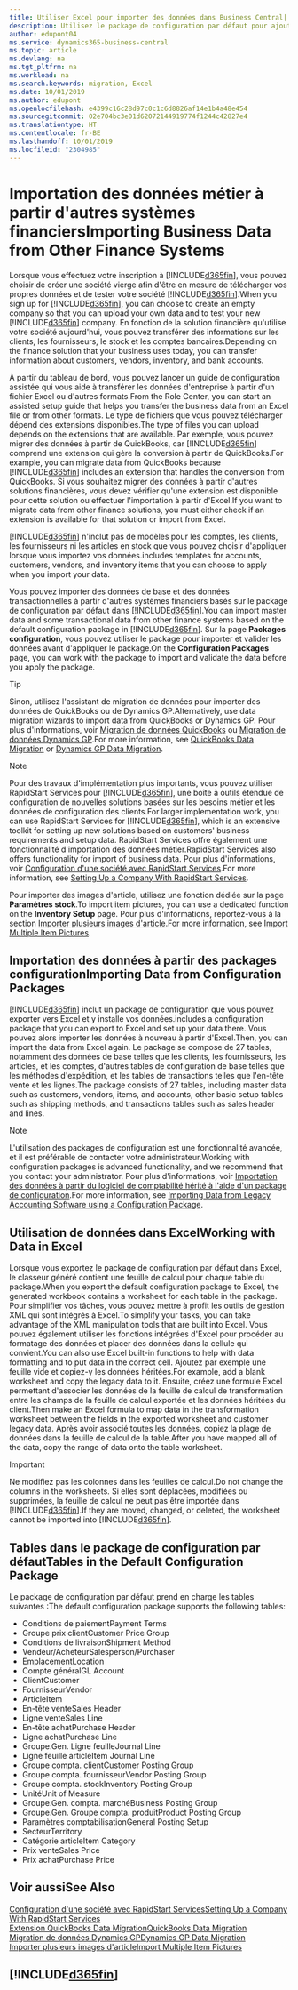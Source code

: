 ```yaml
---
title: Utiliser Excel pour importer des données dans Business Central| Microsoft Docs
description: Utilisez le package de configuration par défaut pour ajouter des données client dans Excel et les importer ensuite dans Business Central.
author: edupont04
ms.service: dynamics365-business-central
ms.topic: article
ms.devlang: na
ms.tgt_pltfrm: na
ms.workload: na
ms.search.keywords: migration, Excel
ms.date: 10/01/2019
ms.author: edupont
ms.openlocfilehash: e4399c16c28d97c0c1c6d8826af14e1b4a48e454
ms.sourcegitcommit: 02e704bc3e01d62072144919774f1244c42827e4
ms.translationtype: HT
ms.contentlocale: fr-BE
ms.lasthandoff: 10/01/2019
ms.locfileid: "2304985"
---
```

# <a name="importing-business-data-from-other-finance-systems"></a><span data-ttu-id="7fd15-103">Importation des données métier à partir d'autres systèmes financiers</span><span class="sxs-lookup"><span data-stu-id="7fd15-103">Importing Business Data from Other Finance Systems</span></span>
<span data-ttu-id="7fd15-104">Lorsque vous effectuez votre inscription à [!INCLUDE[d365fin](includes/d365fin_md.md)], vous pouvez choisir de créer une société vierge afin d'être en mesure de télécharger vos propres données et de tester votre société [!INCLUDE[d365fin](includes/d365fin_md.md)].</span><span class="sxs-lookup"><span data-stu-id="7fd15-104">When you sign up for [!INCLUDE[d365fin](includes/d365fin_md.md)], you can choose to create an empty company so that you can upload your own data and to test your new [!INCLUDE[d365fin](includes/d365fin_md.md)] company.</span></span> <span data-ttu-id="7fd15-105">En fonction de la solution financière qu'utilise votre société aujourd'hui, vous pouvez transférer des informations sur les clients, les fournisseurs, le stock et les comptes bancaires.</span><span class="sxs-lookup"><span data-stu-id="7fd15-105">Depending on the finance solution that your business uses today, you can transfer information about customers, vendors, inventory, and bank accounts.</span></span>  

<span data-ttu-id="7fd15-106">À partir du tableau de bord, vous pouvez lancer un guide de configuration assistée qui vous aide à transférer les données d'entreprise à partir d'un fichier Excel ou d'autres formats.</span><span class="sxs-lookup"><span data-stu-id="7fd15-106">From the Role Center, you can start an assisted setup guide that helps you transfer the business data from an Excel file or from other formats.</span></span> <span data-ttu-id="7fd15-107">Le type de fichiers que vous pouvez télécharger dépend des extensions disponibles.</span><span class="sxs-lookup"><span data-stu-id="7fd15-107">The type of files you can upload depends on the extensions that are available.</span></span> <span data-ttu-id="7fd15-108">Par exemple, vous pouvez migrer des données à partir de QuickBooks, car [!INCLUDE[d365fin](includes/d365fin_md.md)] comprend une extension qui gère la conversion à partir de QuickBooks.</span><span class="sxs-lookup"><span data-stu-id="7fd15-108">For example, you can migrate data from QuickBooks because [!INCLUDE[d365fin](includes/d365fin_md.md)] includes an extension that handles the conversion from QuickBooks.</span></span> <span data-ttu-id="7fd15-109">Si vous souhaitez migrer des données à partir d'autres solutions financières, vous devez vérifier qu'une extension est disponible pour cette solution ou effectuer l'importation à partir d'Excel.</span><span class="sxs-lookup"><span data-stu-id="7fd15-109">If you want to migrate data from other finance solutions, you must either check if an extension is available for that solution or import from Excel.</span></span>  

[!INCLUDE[d365fin](includes/d365fin_md.md)] <span data-ttu-id="7fd15-110">n'inclut pas de modèles pour les comptes, les clients, les fournisseurs ni les articles en stock que vous pouvez choisir d'appliquer lorsque vous importez vos données.</span><span class="sxs-lookup"><span data-stu-id="7fd15-110">includes templates for accounts, customers, vendors, and inventory items that you can choose to apply when you import your data.</span></span>

<span data-ttu-id="7fd15-111">Vous pouvez importer des données de base et des données transactionnelles à partir d'autres systèmes financiers basés sur le package de configuration par défaut dans [!INCLUDE[d365fin](includes/d365fin_md.md)].</span><span class="sxs-lookup"><span data-stu-id="7fd15-111">You can import master data and some transactional data from other finance systems based on the default configuration package in [!INCLUDE[d365fin](includes/d365fin_md.md)].</span></span> <span data-ttu-id="7fd15-112">Sur la page **Packages configuration**, vous pouvez utiliser le package pour importer et valider les données avant d'appliquer le package.</span><span class="sxs-lookup"><span data-stu-id="7fd15-112">On the **Configuration Packages** page, you can work with the package to import and validate the data before you apply the package.</span></span>  

> [!TIP]  
> <span data-ttu-id="7fd15-113">Sinon, utilisez l'assistant de migration de données pour importer des données de QuickBooks ou de Dynamics GP.</span><span class="sxs-lookup"><span data-stu-id="7fd15-113">Alternatively, use data migration wizards to import data from QuickBooks or Dynamics GP.</span></span> <span data-ttu-id="7fd15-114">Pour plus d'informations, voir [Migration de données QuickBooks](ui-extensions-quickbooks-data-migration.md) ou [Migration de données Dynamics GP](ui-extensions-dynamicsgp-data-migration.md).</span><span class="sxs-lookup"><span data-stu-id="7fd15-114">For more information, see [QuickBooks Data Migration](ui-extensions-quickbooks-data-migration.md) or [Dynamics GP Data Migration](ui-extensions-dynamicsgp-data-migration.md).</span></span>

> [!NOTE]  
> <span data-ttu-id="7fd15-115">Pour des travaux d'implémentation plus importants, vous pouvez utiliser RapidStart Services pour [!INCLUDE[d365fin](includes/d365fin_md.md)], une boîte à outils étendue de configuration de nouvelles solutions basées sur les besoins métier et les données de configuration des clients.</span><span class="sxs-lookup"><span data-stu-id="7fd15-115">For larger implementation work, you can use RapidStart Services for [!INCLUDE[d365fin](includes/d365fin_md.md)], which is an extensive toolkit for setting up new solutions based on customers' business requirements and setup data.</span></span> <span data-ttu-id="7fd15-116">RapidStart Services offre également une fonctionnalité d'importation des données métier.</span><span class="sxs-lookup"><span data-stu-id="7fd15-116">RapidStart Services also offers functionality for import of business data.</span></span> <span data-ttu-id="7fd15-117">Pour plus d'informations, voir [Configuration d'une société avec RapidStart Services](admin-set-up-a-company-with-rapidstart.md).</span><span class="sxs-lookup"><span data-stu-id="7fd15-117">For more information, see [Setting Up a Company With RapidStart Services](admin-set-up-a-company-with-rapidstart.md).</span></span>

<span data-ttu-id="7fd15-118">Pour importer des images d'article, utilisez une fonction dédiée sur la page **Paramètres stock**.</span><span class="sxs-lookup"><span data-stu-id="7fd15-118">To import item pictures, you can use a dedicated function on the **Inventory Setup** page.</span></span> <span data-ttu-id="7fd15-119">Pour plus d'informations, reportez-vous à la section [Importer plusieurs images d'article](inventory-how-import-item-pictures.md).</span><span class="sxs-lookup"><span data-stu-id="7fd15-119">For more information, see [Import Multiple Item Pictures](inventory-how-import-item-pictures.md).</span></span>

## <a name="importing-data-from-configuration-packages"></a><span data-ttu-id="7fd15-120">Importation des données à partir des packages configuration</span><span class="sxs-lookup"><span data-stu-id="7fd15-120">Importing Data from Configuration Packages</span></span>
[!INCLUDE[d365fin](includes/d365fin_md.md)] <span data-ttu-id="7fd15-121">inclut un package de configuration que vous pouvez exporter vers Excel et y installe vos données.</span><span class="sxs-lookup"><span data-stu-id="7fd15-121">includes a configuration package that you can export to Excel and set up your data there.</span></span> <span data-ttu-id="7fd15-122">Vous pouvez alors importer les données à nouveau à partir d'Excel.</span><span class="sxs-lookup"><span data-stu-id="7fd15-122">Then, you can import the data from Excel again.</span></span> <span data-ttu-id="7fd15-123">Le package se compose de 27 tables, notamment des données de base telles que les clients, les fournisseurs, les articles, et les comptes, d'autres tables de configuration de base telles que les méthodes d'expédition, et les tables de transactions telles que l'en-tête vente et les lignes.</span><span class="sxs-lookup"><span data-stu-id="7fd15-123">The package consists of 27 tables, including master data such as customers, vendors, items, and accounts, other basic setup tables such as shipping methods, and transactions tables such as sales header and lines.</span></span>  

> [!NOTE]  
>   <span data-ttu-id="7fd15-124">L'utilisation des packages de configuration est une fonctionnalité avancée, et il est préférable de contacter votre administrateur.</span><span class="sxs-lookup"><span data-stu-id="7fd15-124">Working with configuration packages is advanced functionality, and we recommend that you contact your administrator.</span></span> <span data-ttu-id="7fd15-125">Pour plus d'informations, voir [Importation des données à partir du logiciel de comptabilité hérité à l'aide d'un package de configuration](across-import-data-configuration-packages.md).</span><span class="sxs-lookup"><span data-stu-id="7fd15-125">For more information, see [Importing Data from Legacy Accounting Software using a Configuration Package](across-import-data-configuration-packages.md).</span></span>

## <a name="working-with-data-in-excel"></a><span data-ttu-id="7fd15-126">Utilisation de données dans Excel</span><span class="sxs-lookup"><span data-stu-id="7fd15-126">Working with Data in Excel</span></span>
<span data-ttu-id="7fd15-127">Lorsque vous exportez le package de configuration par défaut dans Excel, le classeur généré contient une feuille de calcul pour chaque table du package.</span><span class="sxs-lookup"><span data-stu-id="7fd15-127">When you export the default configuration package to Excel, the generated workbook contains a worksheet for each table in the package.</span></span> <span data-ttu-id="7fd15-128">Pour simplifier vos tâches, vous pouvez mettre à profit les outils de gestion XML qui sont intégrés à Excel.</span><span class="sxs-lookup"><span data-stu-id="7fd15-128">To simplify your tasks, you can take advantage of the XML manipulation tools that are built into Excel.</span></span> <span data-ttu-id="7fd15-129">Vous pouvez également utiliser les fonctions intégrées d'Excel pour procéder au formatage des données et placer des données dans la cellule qui convient.</span><span class="sxs-lookup"><span data-stu-id="7fd15-129">You can also use Excel built-in functions to help with data formatting and to put data in the correct cell.</span></span> <span data-ttu-id="7fd15-130">Ajoutez par exemple une feuille vide et copiez-y les données héritées.</span><span class="sxs-lookup"><span data-stu-id="7fd15-130">For example, add a blank worksheet and copy the legacy data to it.</span></span> <span data-ttu-id="7fd15-131">Ensuite, créez une formule Excel permettant d'associer les données de la feuille de calcul de transformation entre les champs de la feuille de calcul exportée et les données héritées du client.</span><span class="sxs-lookup"><span data-stu-id="7fd15-131">Then make an Excel formula to map data in the transformation worksheet between the fields in the exported worksheet and customer legacy data.</span></span> <span data-ttu-id="7fd15-132">Après avoir associé toutes les données, copiez la plage de données dans la feuille de calcul de la table.</span><span class="sxs-lookup"><span data-stu-id="7fd15-132">After you have mapped all of the data, copy the range of data onto the table worksheet.</span></span>  

> [!IMPORTANT]  
>  <span data-ttu-id="7fd15-133">Ne modifiez pas les colonnes dans les feuilles de calcul.</span><span class="sxs-lookup"><span data-stu-id="7fd15-133">Do not change the columns in the worksheets.</span></span> <span data-ttu-id="7fd15-134">Si elles sont déplacées, modifiées ou supprimées, la feuille de calcul ne peut pas être importée dans [!INCLUDE[d365fin](includes/d365fin_md.md)].</span><span class="sxs-lookup"><span data-stu-id="7fd15-134">If they are moved, changed, or deleted, the worksheet cannot be imported into [!INCLUDE[d365fin](includes/d365fin_md.md)].</span></span>

## <a name="tables-in-the-default-configuration-package"></a><span data-ttu-id="7fd15-135">Tables dans le package de configuration par défaut</span><span class="sxs-lookup"><span data-stu-id="7fd15-135">Tables in the Default Configuration Package</span></span>
<span data-ttu-id="7fd15-136">Le package de configuration par défaut prend en charge les tables suivantes :</span><span class="sxs-lookup"><span data-stu-id="7fd15-136">The default configuration package supports the following tables:</span></span>

-   <span data-ttu-id="7fd15-137">Conditions de paiement</span><span class="sxs-lookup"><span data-stu-id="7fd15-137">Payment Terms</span></span>
-   <span data-ttu-id="7fd15-138">Groupe prix client</span><span class="sxs-lookup"><span data-stu-id="7fd15-138">Customer Price Group</span></span>
-   <span data-ttu-id="7fd15-139">Conditions de livraison</span><span class="sxs-lookup"><span data-stu-id="7fd15-139">Shipment Method</span></span>
-   <span data-ttu-id="7fd15-140">Vendeur/Acheteur</span><span class="sxs-lookup"><span data-stu-id="7fd15-140">Salesperson/Purchaser</span></span>
-   <span data-ttu-id="7fd15-141">Emplacement</span><span class="sxs-lookup"><span data-stu-id="7fd15-141">Location</span></span>
-   <span data-ttu-id="7fd15-142">Compte général</span><span class="sxs-lookup"><span data-stu-id="7fd15-142">GL Account</span></span>
-   <span data-ttu-id="7fd15-143">Client</span><span class="sxs-lookup"><span data-stu-id="7fd15-143">Customer</span></span>
-   <span data-ttu-id="7fd15-144">Fournisseur</span><span class="sxs-lookup"><span data-stu-id="7fd15-144">Vendor</span></span>
-   <span data-ttu-id="7fd15-145">Article</span><span class="sxs-lookup"><span data-stu-id="7fd15-145">Item</span></span>
-   <span data-ttu-id="7fd15-146">En-tête vente</span><span class="sxs-lookup"><span data-stu-id="7fd15-146">Sales Header</span></span>
-   <span data-ttu-id="7fd15-147">Ligne vente</span><span class="sxs-lookup"><span data-stu-id="7fd15-147">Sales Line</span></span>
-   <span data-ttu-id="7fd15-148">En-tête achat</span><span class="sxs-lookup"><span data-stu-id="7fd15-148">Purchase Header</span></span>
-   <span data-ttu-id="7fd15-149">Ligne achat</span><span class="sxs-lookup"><span data-stu-id="7fd15-149">Purchase Line</span></span>
-   <span data-ttu-id="7fd15-150">Groupe.</span><span class="sxs-lookup"><span data-stu-id="7fd15-150">Gen.</span></span> <span data-ttu-id="7fd15-151">Ligne feuille</span><span class="sxs-lookup"><span data-stu-id="7fd15-151">Journal Line</span></span>
-   <span data-ttu-id="7fd15-152">Ligne feuille article</span><span class="sxs-lookup"><span data-stu-id="7fd15-152">Item Journal Line</span></span>
-   <span data-ttu-id="7fd15-153">Groupe compta. client</span><span class="sxs-lookup"><span data-stu-id="7fd15-153">Customer Posting Group</span></span>
-   <span data-ttu-id="7fd15-154">Groupe compta. fournisseur</span><span class="sxs-lookup"><span data-stu-id="7fd15-154">Vendor Posting Group</span></span>
-   <span data-ttu-id="7fd15-155">Groupe compta. stock</span><span class="sxs-lookup"><span data-stu-id="7fd15-155">Inventory Posting Group</span></span>
-   <span data-ttu-id="7fd15-156">Unité</span><span class="sxs-lookup"><span data-stu-id="7fd15-156">Unit of Measure</span></span>
-   <span data-ttu-id="7fd15-157">Groupe.</span><span class="sxs-lookup"><span data-stu-id="7fd15-157">Gen.</span></span> <span data-ttu-id="7fd15-158">compta. marché</span><span class="sxs-lookup"><span data-stu-id="7fd15-158">Business Posting Group</span></span>
-   <span data-ttu-id="7fd15-159">Groupe.</span><span class="sxs-lookup"><span data-stu-id="7fd15-159">Gen.</span></span> <span data-ttu-id="7fd15-160">Groupe compta. produit</span><span class="sxs-lookup"><span data-stu-id="7fd15-160">Product Posting Group</span></span>
-   <span data-ttu-id="7fd15-161">Paramètres comptabilisation</span><span class="sxs-lookup"><span data-stu-id="7fd15-161">General Posting Setup</span></span>
-   <span data-ttu-id="7fd15-162">Secteur</span><span class="sxs-lookup"><span data-stu-id="7fd15-162">Territory</span></span>
-   <span data-ttu-id="7fd15-163">Catégorie article</span><span class="sxs-lookup"><span data-stu-id="7fd15-163">Item Category</span></span>
-   <span data-ttu-id="7fd15-164">Prix vente</span><span class="sxs-lookup"><span data-stu-id="7fd15-164">Sales Price</span></span>
-   <span data-ttu-id="7fd15-165">Prix achat</span><span class="sxs-lookup"><span data-stu-id="7fd15-165">Purchase Price</span></span>

## <a name="see-also"></a><span data-ttu-id="7fd15-166">Voir aussi</span><span class="sxs-lookup"><span data-stu-id="7fd15-166">See Also</span></span>
[<span data-ttu-id="7fd15-167">Configuration d'une société avec RapidStart Services</span><span class="sxs-lookup"><span data-stu-id="7fd15-167">Setting Up a Company With RapidStart Services</span></span>](admin-set-up-a-company-with-rapidstart.md)  
[<span data-ttu-id="7fd15-168">Extension QuickBooks Data Migration</span><span class="sxs-lookup"><span data-stu-id="7fd15-168">QuickBooks Data Migration</span></span>](ui-extensions-quickbooks-data-migration.md)  
[<span data-ttu-id="7fd15-169">Migration de données Dynamics GP</span><span class="sxs-lookup"><span data-stu-id="7fd15-169">Dynamics GP Data Migration</span></span>](ui-extensions-dynamicsgp-data-migration.md)  
[<span data-ttu-id="7fd15-170">Importer plusieurs images d'article</span><span class="sxs-lookup"><span data-stu-id="7fd15-170">Import Multiple Item Pictures</span></span>](inventory-how-import-item-pictures.md)

## [!INCLUDE[d365fin](includes/free_trial_md.md)]  
